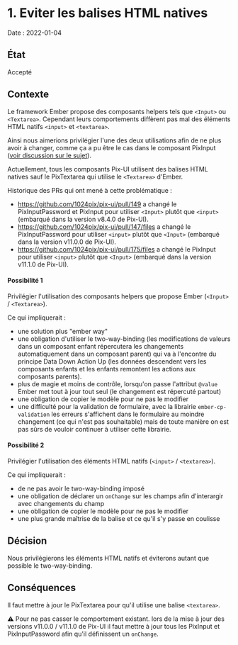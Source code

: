 # 1. Eviter les balises HTML natives

Date : 2022-01-04

## État

Accepté

## Contexte

Le framework Ember propose des composants helpers tels que `<Input>` ou `<Textarea>`.
Cependant leurs comportements diffèrent pas mal des éléments HTML natifs `<input>` et `<textarea>`. 

Ainsi nous aimerions privilégier l'une des deux utilisations afin de ne plus avoir à changer, comme ça a pu être le cas dans le composant PixInput ([voir discussion sur le sujet](https://github.com/1024pix/pix-ui/pull/147#discussion_r724312399)).

Actuellement, tous les composants Pix-UI utilisent des balises HTML natives sauf le PixTextarea qui utilise le `<Textarea>` d'Ember.

Historique des PRs qui ont mené à cette problématique :
- https://github.com/1024pix/pix-ui/pull/149 a changé le PixInputPassword et PixInput pour utiliser `<Input>` plutôt que `<input>` (embarqué dans la version v8.4.0 de Pix-UI).
- https://github.com/1024pix/pix-ui/pull/147/files a changé le PixInputPassword pour utiliser `<input>` plutôt que `<Input>` (embarqué dans la version v11.0.0 de Pix-UI).
- https://github.com/1024pix/pix-ui/pull/175/files a changé le PixInput pour utiliser `<input>` plutôt que `<Input>` (embarqué dans la version v11.1.0 de Pix-UI).

#### Possibilité 1
Privilégier l'utilisation des composants helpers que propose Ember (`<Input>` / `<Textarea>`).

Ce qui impliquerait : 
- une solution plus "ember way"
- une obligation d'utiliser le two-way-binding (les modifications de valeurs dans un composant enfant répercutera les changements automatiquement dans un composant parent) qui va à l'encontre du principe Data Down Action Up (les données descendent vers les composants enfants et les enfants remontent les actions aux composants parents).
- plus de magie et moins de contrôle, lorsqu'on passe l'attribut `@value` Ember met tout à jour tout seul (le changement est répercuté partout)
- une obligation de copier le modèle pour ne pas le modifier
- une difficulté pour la validation de formulaire, avec la librairie `ember-cp-validation` les erreurs s'affichent dans le formulaire au moindre changement (ce qui n'est pas souhaitable) mais de toute manière on est pas sûrs de vouloir continuer à utiliser cette librairie.


#### Possibilité 2
Privilégier l'utilisation des éléments HTML natifs (`<input>` / `<textarea>`).

Ce qui impliquerait : 
- de ne pas avoir le two-way-binding imposé
- une obligation de déclarer un `onChange` sur les champs afin d'interargir avec changements du champ
- une obligation de copier le modèle pour ne pas le modifier
- une plus grande maîtrise de la balise et ce qu'il s'y passe en coulisse

## Décision

Nous privilégierons les éléments HTML natifs et éviterons autant que possible le two-way-binding.

## Conséquences

Il faut mettre à jour le PixTextarea pour qu'il utilise une balise `<textarea>`.

⚠️ Pour ne pas casser le comportement existant. lors de la mise à jour des versions v11.0.0 / v11.1.0 de Pix-UI il faut mettre à jour tous les PixInput et PixInputPassword afin qu'il définissent un `onChange`.
